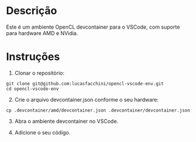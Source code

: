 # Descrição #

Este é um ambiente OpenCL devcontainer para o VSCode, com suporte para hardware AMD e NVidia.

# Instruções #

1. Clonar o repositório:
```
git clone git@github.com:lucasfacchini/opencl-vscode-env.git
cd opencl-vscode-env
```

2. Crie o arquivo devcontainer.json conforme o seu hardware:
```
cp .devcontainer/amd/devcontainer.json .devcontainer/devcontainer.json
```

3. Abra o ambiente devcontainer no VSCode.

4. Adicione o seu código.